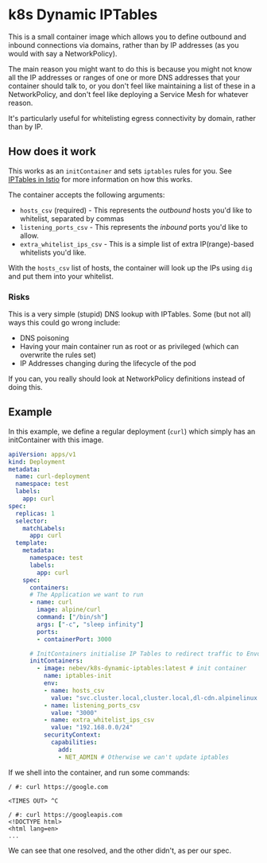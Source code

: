 # k8s Dynamic IPTables

This is a small container image which allows you to define outbound and inbound connections via domains, rather than by IP addresses (as you would with say a NetworkPolicy).

The main reason you might want to do this is because you might not know all the IP addresses or ranges of one or more DNS addresses that your container should talk to, or you don't feel like maintaining a list of these in a NetworkPolicy, and don't feel like deploying a Service Mesh for whatever reason.

It's particularly useful for whitelisting egress connectivity by domain, rather than by IP.

## How does it work

This works as an `initContainer` and sets `iptables` rules for you. See [IPTables in Istio](https://github.com/istio/istio/wiki/Understanding-IPTables-snapshot) for more information on how this works.

The container accepts the following arguments:

- `hosts_csv` (required) - This represents the _outbound_ hosts you'd like to whitelist, separated by commas
- `listening_ports_csv` - This represents the _inbound_ ports you'd like to allow.
- `extra_whitelist_ips_csv` - This is a simple list of extra IP(range)-based whitelists you'd like.

With the `hosts_csv` list of hosts, the container will look up the IPs using `dig` and put them into your whitelist.

### Risks

This is a very simple (stupid) DNS lookup with IPTables. Some (but not all) ways this could go wrong include:

- DNS poisoning
- Having your main container run as root or as privileged (which can overwrite the rules set)
- IP Addresses changing during the lifecycle of the pod

If you can, you really should look at NetworkPolicy definitions instead of doing this.

## Example

In this example, we define a regular deployment (`curl`) which simply has an initContainer with this image.

```yaml
apiVersion: apps/v1
kind: Deployment
metadata:
  name: curl-deployment
  namespace: test
  labels:
    app: curl
spec:
  replicas: 1
  selector:
    matchLabels:
      app: curl
  template:
    metadata:
      namespace: test
      labels:
        app: curl
    spec:
      containers:
      # The Application we want to run
      - name: curl
        image: alpine/curl
        command: ["/bin/sh"]
        args: ["-c", "sleep infinity"]
        ports:
        - containerPort: 3000

      # InitContainers initialise IP Tables to redirect traffic to Envoy
      initContainers:
        - image: nebev/k8s-dynamic-iptables:latest # init container
          name: iptables-init
          env:
          - name: hosts_csv
            value: "svc.cluster.local,cluster.local,dl-cdn.alpinelinux.org,deb.debian.org,googleapis.com,storage.googleapis.com"
          - name: listening_ports_csv
            value: "3000"
          - name: extra_whitelist_ips_csv
            value: "192.168.0.0/24"
          securityContext:
            capabilities:
              add:
              - NET_ADMIN # Otherwise we can't update iptables

```

If we shell into the container, and run some commands:

```
/ #: curl https://google.com

<TIMES OUT> ^C

/ #: curl https://googleapis.com
<!DOCTYPE html>
<html lang=en>
...
```

We can see that one resolved, and the other didn't, as per our spec.
